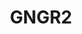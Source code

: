 ---
title: 'GNGR2'
linerNotes: "GNGR2 is the 8th album from Starchildluke's #Road2Switch series. It's the sequel to GENGARTAPE with a nod to anime series, Silent Mobius. This time, 93% of all proceeds go to the #Road2Switch fund and 7% goes to the Pea Foundation. ----- In front of me Raphael. Behind me, Gabriel. On my right Michael. On my left, Uriel. Five shining stars surrounding my four side raise flare. Six shining stars shine in the light pillar. Ater malkt va geblar ve deduler lu aurlam amen."
pubDate: '31 Jul 2019'
layout: '../../layouts/BlogPost.astro'
image: 'gngr2.jpg'
url: 'https://strrchildluke.bandcamp.com/album/gngr2'
---
